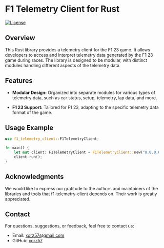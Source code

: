 # F1 Telemetry Client for Rust

[![License](https://img.shields.io/badge/license-MIT-blue.svg)](LICENSE)

## Overview

This Rust library provides a telemetry client for the F1 23 game. It allows developers to access and interpret telemetry data generated by the F1 23 game during races. The library is designed to be modular, with distinct modules handling different aspects of the telemetry data.

## Features

- **Modular Design:** Organized into separate modules for various types of telemetry data, such as car status, setup, telemetry, lap data, and more.

- **F1 23 Support:** Tailored for F1 23, adapting to the specific telemetry data format of the game.

## Usage Example

```rust
use f1_telemetry_client::F1TelemetryClient;

fn main() {
    let mut client: F1TelemetryClient = F1TelemetryClient::new("0.0.0.0:20777");
    client.run();
}
```

## Acknowledgments

We would like to express our gratitude to the authors and maintainers of the libraries and tools that f1-telemetry-client depends on. Their work is greatly appreciated.

## Contact

For questions, suggestions, or feedback, feel free to contact us:

- Email: [xorz57@gmail.com](mailto:xorz57@gmail.com)
- GitHub: [xorz57](https://github.com/xorz57)
